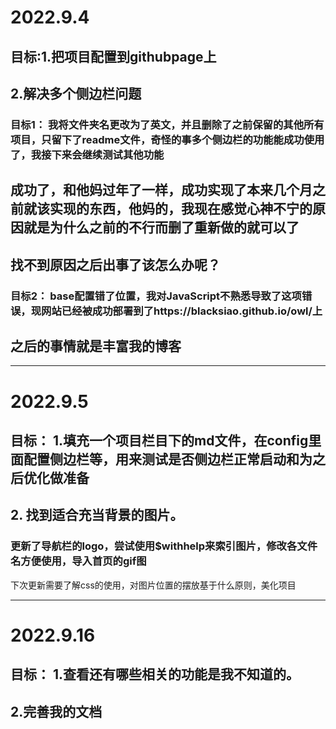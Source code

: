 # 2022.9.4
## 目标:1.把项目配置到githubpage上
##      2.解决多个侧边栏问题

### 目标1： 我将文件夹名更改为了英文，并且删除了之前保留的其他所有项目，只留下了readme文件，奇怪的事多个侧边栏的功能能成功使用了，我接下来会继续测试其他功能
## 成功了，和他妈过年了一样，成功实现了本来几个月之前就该实现的东西，他妈的，我现在感觉心神不宁的原因就是为什么之前的不行而删了重新做的就可以了
## 找不到原因之后出事了该怎么办呢？

### 目标2： base配置错了位置，我对JavaScript不熟悉导致了这项错误，现网站已经被成功部署到了https://blacksiao.github.io/owl/上
## 之后的事情就是丰富我的博客

------------------------------------------------------------
# 2022.9.5
## 目标： 1.填充一个项目栏目下的md文件，在config里面配置侧边栏等，用来测试是否侧边栏正常启动和为之后优化做准备
##       2. 找到适合充当背景的图片。

### 更新了导航栏的logo，尝试使用$withhelp来索引图片，修改各文件名方便使用，导入首页的gif图
下次更新需要了解css的使用，对图片位置的摆放基于什么原则，美化项目

------------------------------------------------------------
# 2022.9.16
## 目标： 1.查看还有哪些相关的功能是我不知道的。
##       2.完善我的文档